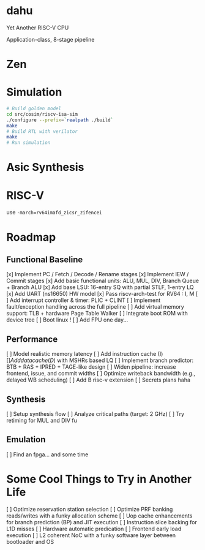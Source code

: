 # dahu

Yet Another RISC-V CPU

Application-class, 8-stage pipeline

# Zen


# Simulation

```sh
# Build golden model
cd src/cosim/riscv-isa-sim 
./configure --prefix=`realpath ./build`
make
# Build RTL with verilator
make
# Run simulation

```

# Asic Synthesis

# RISC-V

use `-march=rv64imafd_zicsr_zifencei`

# Roadmap

## Functional Baseline

[x] Implement PC / Fetch / Decode / Rename stages
[x] Implement IEW / Commit stages
[x] Add basic functional units: ALU, MUL, DIV, Branch Queue + Branch ALU
[x] Add base LSU: 16-entry SQ with partial STLF, 1-entry LQ
[x] Add UART (ns16650) HW model
[x] Pass riscv-arch-test for RV64 : I, M
[ ] Add interrupt controller & timer: PLIC + CLINT
[ ] Implement fault/exception handling across the full pipeline
[ ] Add virtual memory support: TLB + hardware Page Table Walker
[ ] Integrate boot ROM with device tree
[ ] Boot linux !
[ ] Add FPU one day...

## Performance

[ ] Model realistic memory latency
[ ] Add instruction cache (I$)
[ ] Add data cache (D$) with MSHRs based LQ
[ ] Implement branch predictor: BTB + RAS + IPRED + TAGE-like design
[ ] Widen pipeline: increase frontend, issue, and commit widths
[ ] Optimize writeback bandwidth (e.g., delayed WB scheduling)
[ ] Add B risc-v extension
[ ] Secrets plans haha

## Synthesis

[ ] Setup synthesis flow
[ ] Analyze critical paths (target: 2 GHz)
[ ] Try retiming for MUL and DIV fu

## Emulation

[ ] Find an fpga... and some time

# Some Cool Things to Try in Another Life

[ ] Optimize reservation station selection
[ ] Optimize PRF banking reads/writes with a funky allocation scheme
[ ] Uop cache enhancements for branch prediction (BP) and JIT execution
[ ] Instruction slice backing for L1D misses
[ ] Hardware automatic predication
[ ] Frontend early load execution
[ ] L2 coherent NoC with a funky software layer between bootloader and OS

